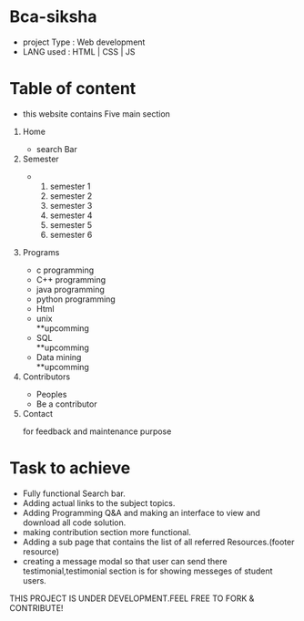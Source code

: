 # Bca-siksha
- project Type : Web development
- LANG used : HTML | CSS | JS
# Table of content
- this website contains Five main section 
<ol>
  <li>Home</li>
  <ul><li>search Bar</li></ul>
  <li>Semester</li>
  <ul>
    <li>
      <ol>
        <li>semester 1</li>
        <li>semester 2</li>
        <li>semester 3</li>
        <li>semester 4</li>
        <li>semester 5</li>
        <li>semester 6</li>
      <ol>
    </li>
  </ul>
  <li>Programs</li>
     <ul>
       <li>c programming</li>
       <li>C++ programming</li>
       <li>java programming</li>
       <li>python programming</li>
       <li>Html</li>
       <li>unix</li>**upcomming
       <li>SQL</li>**upcomming
       <li>Data mining</li>**upcomming
     </ul>
  <li>Contributors</li>
     <ul>
       <li>Peoples</li>
       <li>Be a contributor</li>
     </ul>
  <li>Contact</li>
     <p>for feedback and maintenance purpose</p>
</ol>

# Task to achieve
- Fully functional Search bar.
- Adding actual links to the subject topics.
- Adding Programming Q&A and making an interface to view and download all code solution.
- making contribution section more functional.
- Adding a sub page that contains the list of all referred Resources.(footer resource)
- creating a message modal so that user can send there testimonial,testimonial section is for showing messeges of student users.

THIS PROJECT IS UNDER DEVELOPMENT.FEEL FREE TO FORK & CONTRIBUTE!     

